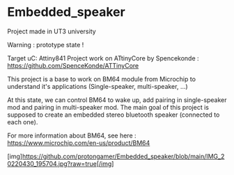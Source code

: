 # Embedded_speaker

Project made in UT3 university

Warning : prototype state !

Target uC: Attiny841
Project work on ATtinyCore by Spencekonde :
https://github.com/SpenceKonde/ATTinyCore

This project is a base to work on BM64 module from Microchip
to understand it's applications (Single-speaker, multi-speaker, ...)

At this state, we can control BM64 to wake up, add pairing in single-speaker mod
and pairing in multi-speaker mod. The main goal of this project is supposed to
create an embedded stereo bluetooth speaker (connected to each one).

For more information about BM64, see here :
https://www.microchip.com/en-us/product/BM64

[img]https://github.com/protongamer/Embedded_speaker/blob/main/IMG_20220430_195704.jpg?raw=true[/img]
